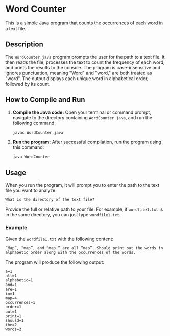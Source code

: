 # Word Counter

This is a simple Java program that counts the occurrences of each word in a text file.

## Description

The `WordCounter.java` program prompts the user for the path to a text file. It then reads the file, processes the text to count the frequency of each word, and prints the results to the console. The program is case-insensitive and ignores punctuation, meaning "Word" and "word," are both treated as "word". The output displays each unique word in alphabetical order, followed by its count.

## How to Compile and Run

1.  **Compile the Java code:**
    Open your terminal or command prompt, navigate to the directory containing `WordCounter.java`, and run the following command:
    ```bash
    javac WordCounter.java
    ```

2.  **Run the program:**
    After successful compilation, run the program using this command:
    ```bash
    java WordCounter
    ```

## Usage

When you run the program, it will prompt you to enter the path to the text file you want to analyze.

```
What is the directory of the text file?
```

Provide the full or relative path to your file. For example, if `wordfile1.txt` is in the same directory, you can just type `wordfile1.txt`.

### Example

Given the `wordfile1.txt` with the following content:
```
“Map”, “map”, and “map.” are all “map”. Should print out the words in alphabetic order along with the occurrences of the words.
```

The program will produce the following output:
```
a=1
all=1
alphabetic=1
and=1
are=1
in=1
map=4
occurrences=1
order=1
out=1
print=1
should=1
the=2
words=2
```
